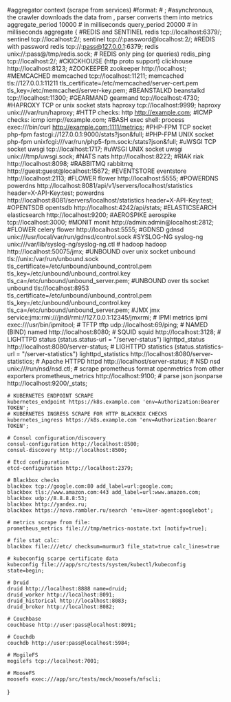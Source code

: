 #aggregator context (scrape from services)
#format:
#<parser> <url>;
#asynchronous, the crawler downloads the data from <url>, parser converts them into metrics
aggregate_period 10000 # in milliseconds
query_period 20000 # in milliseconds
aggregate {
	#REDIS and SENTINEL
	redis tcp://localhost:6379/;
	sentinel tcp://localhost:2/;
	sentinel tcp://:password@localhost:2/;
	#REDIS with password
	redis tcp://:pass@127.0.0.1:6379;
	redis unix://:pass@/tmp/redis.sock;
	# REDIS only ping (or queries)
	redis_ping tcp://localhost:2/;
	#CKICKHOUSE (http proto support)
	clickhouse http://localhost:8123;
	#ZOOKEEPER
	zookeeper http://localhost;
	#MEMCACHED
	memcached tcp://localhost:11211;
	memcached tls://127.0.0.1:11211 tls_certificate=/etc/memcached/server-cert.pem tls_key=/etc/memcached/server-key.pem;
	#BEANSTALKD
	beanstalkd tcp://localhost:11300;
	#GEARMAND
	gearmand tcp://localhost:4730;
	#HAPROXY TCP or unix socket stats
	haproxy tcp://localhost:9999;
	haproxy unix:///var/run/haproxy;
	#HTTP checks:
	http  http://example.com;
	#ICMP checks:
	icmp icmp://example.com;
	#BASH exec shell:
	process exec:///bin/curl http://example.com:1111/metrics;
	#PHP-FPM TCP socket
	php-fpm fastcgi://127.0.0.1:9000/stats?json&full;
	#PHP-FPM UNIX socket
	php-fpm unixfcgi:///var/run/php5-fpm.sock:/stats?json&full;
	#uWSGI TCP socket
	uwsgi tcp://localhost:1717;
	#uWSGI UNIX socket
	uwsgi unix:///tmp/uwsgi.sock;
	#NATS
	nats http://localhost:8222;
	#RIAK
	riak http://localhost:8098;
	#RABBITMQ
	rabbitmq http://guest:guest@localhost:15672;
	#EVENTSTORE
	eventstore http://localhost:2113;
	#FLOWER
	flower http://localhost:5555;
	#POWERDNS
	powerdns http://localhost:8081/api/v1/servers/localhost/statistics header=X-API-Key:test;
	powerdns http://localhost:8081/servers/localhost/statistics header=X-API-Key:test;
	#OPENTSDB
	opentsdb http://localhost:4242/api/stats;
	#ELASTICSEARCH
	elasticsearch http://localhost:9200;
	#AEROSPIKE
	aerospike tcp://localhost:3000;
	#MONIT
	monit http://admin:admin@localhost:2812;
	#FLOWER celery
	flower http://localhost:5555;
	#GDNSD
	gdnsd unix:///usr/local/var/run/gdnsd/control.sock
	#SYSLOG-NG
	syslog-ng unix:///var/lib/syslog-ng/syslog-ng.ctl
	# hadoop
	hadoop http://localhost:50075/jmx;
	#UNBOUND over unix socket
	unbound tls://unix:/var/run/unbound.sock tls_certificate=/etc/unbound/unbound_control.pem tls_key=/etc/unbound/unbound_control.key tls_ca=/etc/unbound/unbound_server.pem;
	#UNBOUND over tls socket
	unbound tls://localhost:8953 tls_certificate=/etc/unbound/unbound_control.pem tls_key=/etc/unbound/unbound_control.key tls_ca=/etc/unbound/unbound_server.pem;
	#JMX
	jmx service:jmx:rmi:///jndi/rmi://127.0.0.1:12345/jmxrmi;
	# IPMI metrics
	ipmi exec:///usr/bin/ipmitool;
	# TFTP
	tftp udp://localhost:69/ping;
	# NAMED (BIND)
	named http://localhost:8080;
	# SQUID
	squid http://localhost:3128;
	# LIGHTTPD status (status.status-url  = "/server-status")
        lighttpd_status http://localhost:8080/server-status;
	# LIGHTTPD statistics (status.statistics-url = "/server-statistics")
        lighttpd_statistics http://localhost:8080/server-statistics;
	# Apache HTTPD
        httpd http://localhost/server-status;
	# NSD
        nsd unix:///run/nsd/nsd.ctl;
	# scrape prometheus format openmetrics from other exporters
	prometheus_metrics http://localhost:9100;
	# parse json
	jsonparse http://localhost:9200/_stats;

	# KUBERNETES ENDPOINT SCRAPE
	kubernetes_endpoint https://k8s.example.com 'env=Authorization:Bearer TOKEN';
	# KUBERNETES INGRESS SCRAPE FOR HTTP BLACKBOX CHECKS
	kubernetes_ingress https://k8s.example.com 'env=Authorization:Bearer TOKEN';

	# Consul configuration/discovery
	consul-configuration http://localhost:8500;
	consul-discovery http://localhost:8500;

	# Etcd configuration
	etcd-configuration http://localhost:2379;

	# Blackbox checks
	blackbox tcp://google.com:80 add_label=url:google.com;
	blackbox tls://www.amazon.com:443 add_label=url:www.amazon.com;
	blackbox udp://8.8.8.8:53;
	blackbox http://yandex.ru;
	blackbox https://nova.rambler.ru/search 'env=User-agent:googlebot';

	# metrics scrape from file:
	prometheus_metrics file:///tmp/metrics-nostate.txt [notify=true];

	# file stat calc:
	blackbox file:///etc/ checksum=murmur3 file_stat=true calc_lines=true

	# kubeconfig scarpe certificate data
	kubeconfig file:///app/src/tests/system/kubectl/kubeconfig state=begin;

	# Druid
	druid http://localhost:8888 name=druid;
	druid_worker http://localhost:8091;
	druid_historical http://localhost:8083;
	druid_broker http://localhost:8082;

	# Couchbase
	couchbase http://user:pass@localhost:8091;

	# Couchdb
	couchdb http://user:pass@localhost:5984;

	# MogileFS
	mogilefs tcp://localhost:7001;

	# MooseFS
	moosefs exec:///app/src/tests/mock/moosefs/mfscli;
}
